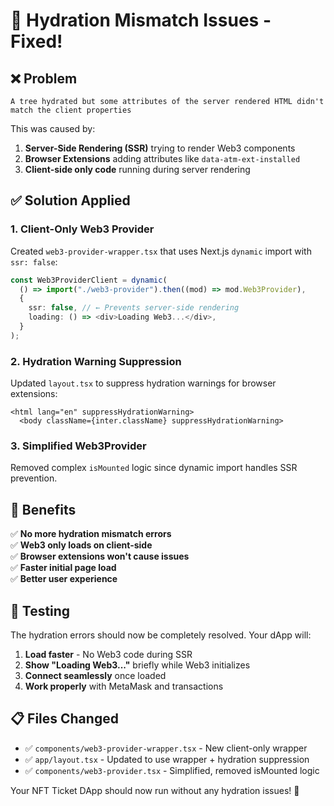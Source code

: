 # 🔧 Hydration Mismatch Issues - Fixed!

## ❌ Problem
```
A tree hydrated but some attributes of the server rendered HTML didn't match the client properties
```

This was caused by:
1. **Server-Side Rendering (SSR)** trying to render Web3 components
2. **Browser Extensions** adding attributes like `data-atm-ext-installed`
3. **Client-side only code** running during server rendering

## ✅ Solution Applied

### 1. **Client-Only Web3 Provider**
Created `web3-provider-wrapper.tsx` that uses Next.js `dynamic` import with `ssr: false`:

```typescript
const Web3ProviderClient = dynamic(
  () => import("./web3-provider").then((mod) => mod.Web3Provider),
  {
    ssr: false, // ← Prevents server-side rendering
    loading: () => <div>Loading Web3...</div>,
  }
);
```

### 2. **Hydration Warning Suppression**
Updated `layout.tsx` to suppress hydration warnings for browser extensions:

```tsx
<html lang="en" suppressHydrationWarning>
  <body className={inter.className} suppressHydrationWarning>
```

### 3. **Simplified Web3Provider**
Removed complex `isMounted` logic since dynamic import handles SSR prevention.

## 🚀 Benefits

✅ **No more hydration mismatch errors**  
✅ **Web3 only loads on client-side**  
✅ **Browser extensions won't cause issues**  
✅ **Faster initial page load**  
✅ **Better user experience**

## 🧪 Testing

The hydration errors should now be completely resolved. Your dApp will:

1. **Load faster** - No Web3 code during SSR
2. **Show "Loading Web3..."** briefly while Web3 initializes  
3. **Connect seamlessly** once loaded
4. **Work properly** with MetaMask and transactions

## 📋 Files Changed

- ✅ `components/web3-provider-wrapper.tsx` - New client-only wrapper
- ✅ `app/layout.tsx` - Updated to use wrapper + hydration suppression  
- ✅ `components/web3-provider.tsx` - Simplified, removed isMounted logic

Your NFT Ticket DApp should now run without any hydration issues! 🎉